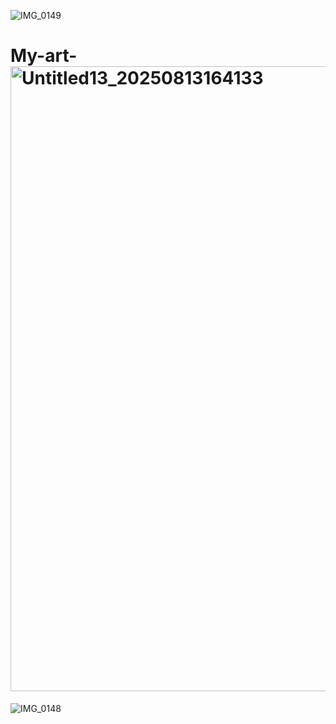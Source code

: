 ![IMG_0149](https://github.com/user-attachments/assets/468dc66b-4751-4861-ab3c-bce724e85b10)
# My-art- <img width="1000" height="1000" alt="Untitled13_20250813164133" src="https://github.com/user-attachments/assets/b388263a-0e93-4add-97ff-96e0a14e9cdc" />


![IMG_0148](https://github.com/user-attachments/assets/80397ab8-68cc-4220-83d7-dea781379ce2)

